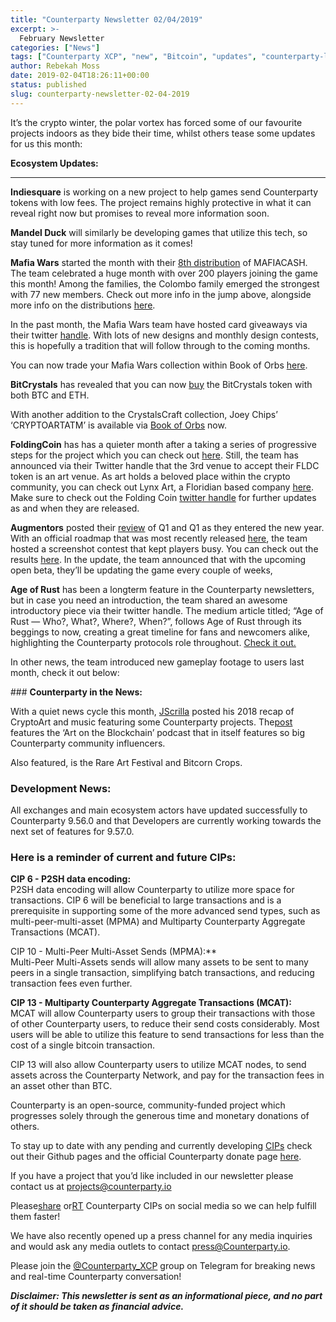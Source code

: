 ```yaml
---
title: "Counterparty Newsletter 02/04/2019"
excerpt: >-
  February Newsletter 
categories: ["News"]
tags: ["Counterparty XCP", "new", "Bitcoin", "updates", "counterparty-lib", "art", "XCP", "blockchain", "eth", "news", "gaming"]
author: Rebekah Moss
date: 2019-02-04T18:26:11+00:00
status: published
slug: counterparty-newsletter-02-04-2019
---
```


It’s the crypto winter, the polar vortex has forced some of our favourite projects indoors as they bide their time, whilst others tease some updates for us this month:

**Ecosystem Updates:**  

-------------------------

**Indiesquare** is working on a new project to help games send Counterparty tokens with low fees. The project remains highly protective in what it can reveal right now but promises to reveal more information soon.

**Mandel Duck** will similarly be developing games that utilize this tech, so stay tuned for more information as it comes!

**Mafia Wars** started the month with their [8th distribution](https://mafiawars.io/news/mafiacash-distribution-8) of MAFIACASH. The team celebrated a huge month with over 200 players joining the game this month! Among the families, the Colombo family emerged the strongest with 77 new members. Check out more info in the jump above, alongside more info on the distributions [here](https://mafiawars.io/distributions).

In the past month, the Mafia Wars team have hosted card giveaways via their twitter [handle](https://twitter.com/mafiawars_io). With lots of new designs and monthly design contests, this is hopefully a tradition that will follow through to the coming months.

You can now trade your Mafia Wars collection within Book of Orbs [here](https://app.bookoforbs.com/Xps1hqbcR8t).

**BitCrystals** has revealed that you can now [buy](https://tokenmarkets.com/catalog/bitcrystalsofficial?fbclid=IwAR1244aYb3aMVce4GJFeUpA1XWLLyafmtQGRIqspT25WBKqlTcM997UVTpY) the BitCrystals token with both BTC and ETH.

With another addition to the CrystalsCraft collection, Joey Chips’ ‘CRYPTOARTATM’ is available via [Book of Orbs](https://app.bookoforbs.com/cry/CRYPTOARTATM?fbclid=IwAR0rImIgcXFQePKQC65NrWyaWRiuoW4vr-FnrxNg7mPoZm0UqZ-jdCfpq84) now.

**FoldingCoin** has has a quieter month after a taking a series of progressive steps for the project which you can check out [here](https://foldingcoin.net/). Still, the team has announced via their Twitter handle that the 3rd venue to accept their FLDC token is an art venue. As art holds a beloved place within the crypto community, you can check out Lynx Art, a Floridian based company [here](https://lynxartcollection.com/). Make sure to check out the Folding Coin [twitter handle](https://twitter.com/FoldingCoin) for further updates as and when they are released.

**Augmentors** posted their [review](https://medium.com/augmentors/looking-at-q1-and-q2-overview-of-development-plans-for-the-month-and-competition-finalists-6b38c1f0c22e) of Q1 and Q1 as they entered the new year. With an official roadmap that was most recently released [here](https://medium.com/augmentors/development-update-and-q1-q2-roadmap-community-update-january-25-2019-68b051b9bf3e), the team hosted a screenshot contest that kept players busy. You can check out the results [here](https://medium.com/augmentors/announcing-the-best-epicbattle-screenshot-winners-community-update-january-18-2019-c71c69cf0308). In the update, the team announced that with the upcoming open beta, they’ll be updating the game every couple of weeks,

**Age of Rust** has been a longterm feature in the Counterparty newsletters, but in case you need an introduction, the team shared an awesome introductory piece via their twitter handle. The medium article titled; “Age of Rust — Who?, What?, Where?, When?”, follows Age of Rust through its beggings to now, creating a great timeline for fans and newcomers alike, highlighting the Counterparty protocols role throughout. [Check it out.](https://medium.com/@silver_anth/age-of-rust-who-what-where-when-8f4c933a6ada)

In other news, the team introduced new gameplay footage to users last month, check it out below:

<Tweet id="https://twitter.com/BCGbiz/status/1083061776378413056" />### **Counterparty in the News:**  


With a quiet news cycle this month, [JScrilla](https://twitter.com/ScrillaVentura) posted his 2018 recap of CryptoArt and music featuring some Counterparty projects. The[post](https://hackernoon.com/my-2018-cryptoart-music-recap-12c8aa45a22d) features the ‘Art on the Blockchain’ podcast that in itself features so big Counterparty community influencers.

Also featured, is the Rare Art Festival and Bitcorn Crops.

### **Development News:**  


All exchanges and main ecosystem actors have updated successfully to Counterparty 9.56.0 and that Developers are currently working towards the next set of features for 9.57.0.

###  **Here is a reminder of current and future CIPs:**   

  
**CIP 6 - P2SH data encoding:**  
P2SH data encoding will allow Counterparty to utilize more space for transactions. CIP 6 will be beneficial to large transactions and is a prerequisite in supporting some of the more advanced send types, such as multi-peer-multi-asset (MPMA) and Multiparty Counterparty Aggregate Transactions (MCAT).  
  
CIP 10 - Multi-Peer Multi-Asset Sends (MPMA):**  
Multi-Peer Multi-Assets sends will allow many assets to be sent to many peers in a single transaction, simplifying batch transactions, and reducing transaction fees even further.  
  
  
**CIP 13 - Multiparty Counterparty Aggregate Transactions (MCAT):**  
MCAT will allow Counterparty users to group their transactions with those of other Counterparty users, to reduce their send costs considerably. Most users will be able to utilize this feature to send transactions for less than the cost of a single bitcoin transaction.  
  
CIP 13 will also allow Counterparty users to utilize MCAT nodes, to send assets across the Counterparty Network, and pay for the transaction fees in an asset other than BTC.  
  
Counterparty is an open-source, community-funded project which progresses solely through the generous time and monetary donations of others.

To stay up to date with any pending and currently developing [CIPs](https://github.com/CounterpartyXCP/cips) check out their Github pages and the official Counterparty donate page [here](http://counterparty.local/donate/).

If you have a project that you’d like included in our newsletter please contact us at [projects@counterparty.io](mailto:projects@counterparty.io)

Please[share](https://www.facebook.com/CounterpartyXCP/) or[RT](https://twitter.com/CounterpartyXCP) Counterparty CIPs on social media so we can help fulfill them faster!

We have also recently opened up a press channel for any media inquiries and would ask any media outlets to contact <press@Counterparty.io>.

Please join the [@Counterparty\_XCP](https://t.me/Counterparty_XCP) group on Telegram for breaking news and real-time Counterparty conversation!

  
  
***Disclaimer: This newsletter is sent as an informational piece, and no part of it should be taken as financial advice.***